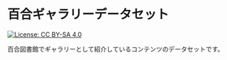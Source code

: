 # 百合ギャラリーデータセット

[![License: CC BY-SA 4.0](https://img.shields.io/badge/License-CC%20BY--SA%204.0-lightgrey.svg)](http://creativecommons.org/licenses/by-sa/4.0/)

百合図書館でギャラリーとして紹介しているコンテンツのデータセットです。

